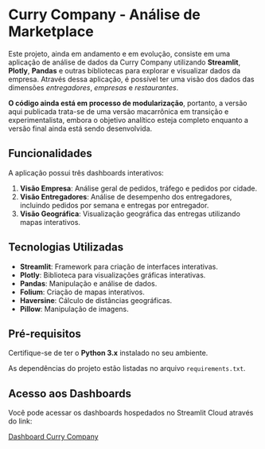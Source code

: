 # Curry Company - Análise de Marketplace

Este projeto, ainda em andamento e em evolução, consiste em uma aplicação de análise de dados da Curry Company utilizando **Streamlit**, **Plotly**, **Pandas** e outras bibliotecas para explorar e visualizar dados da empresa. Através dessa aplicação, é possível ter uma visão dos dados das dimensões *entregadores*, *empresas* e *restaurantes*.

**O código ainda está em processo de modularização**, portanto, a versão aqui publicada trata-se de uma versão macarrônica em transição e experimentalista, embora o objetivo analítico esteja completo enquanto a versão final ainda está sendo desenvolvida.

## Funcionalidades

A aplicação possui três dashboards interativos:

1. **Visão Empresa**: Análise geral de pedidos, tráfego e pedidos por cidade.
2. **Visão Entregadores**: Análise de desempenho dos entregadores, incluindo pedidos por semana e entregas por entregador.
3. **Visão Geográfica**: Visualização geográfica das entregas utilizando mapas interativos.

## Tecnologias Utilizadas

- **Streamlit**: Framework para criação de interfaces interativas.
- **Plotly**: Biblioteca para visualizações gráficas interativas.
- **Pandas**: Manipulação e análise de dados.
- **Folium**: Criação de mapas interativos.
- **Haversine**: Cálculo de distâncias geográficas.
- **Pillow**: Manipulação de imagens.

## Pré-requisitos

Certifique-se de ter o **Python 3.x** instalado no seu ambiente.

As dependências do projeto estão listadas no arquivo `requirements.txt`.

## Acesso aos Dashboards

Você pode acessar os dashboards hospedados no Streamlit Cloud através do link: 

[Dashboard Curry Company](https://dataanalysisdeliveryapp-pwdtvg6r8z5cskxmk6jzsw.streamlit.app/)

